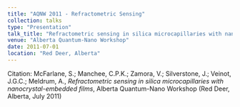 ```yaml
---
title: "AQNW 2011 - Refractometric Sensing"
collection: talks
type: "Presentation"
talk_title: "Refractometric sensing in silica microcapillaries with nanocrystal-embedded films"
venue: "Alberta Quantum-Nano Workshop​"
date: 2011-07-01
location: "Red Deer, Alberta"
---
```


Citation: McFarlane, S.; Manchee, C.P.K.; Zamora, V.; Silverstone, J.; Veinot, J.G.C.; Meldrum, A., *Refractometric sensing in silica microcapillaries with nanocrystal-embedded films*, Alberta Quantum-Nano Workshop​ (Red Deer, Alberta, July 2011)

